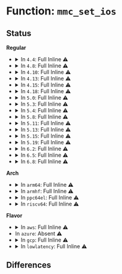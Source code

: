 # Function: <code>mmc_set_ios</code>

## Status
<b>Regular</b>
<ul>
<li>
<details>
<summary>In <code>4.4</code>: Full Inline ⚠️</summary>

**Collision:** Unique Static

**Inline:** Full

**Transformation:** False

**Instances:**

```
In drivers/mmc/core/core.c (ffffffff816bfbef)
Location: drivers/mmc/core/core.c:1034
Inline: True
Inline callers:
  - drivers/mmc/core/core.c:mmc_set_chip_select
  - drivers/mmc/core/core.c:mmc_set_clock
  - drivers/mmc/core/core.c:mmc_set_bus_mode
  - drivers/mmc/core/core.c:mmc_set_bus_width
  - drivers/mmc/core/core.c:mmc_set_initial_state
  - drivers/mmc/core/core.c:mmc_set_timing
  - drivers/mmc/core/core.c:mmc_set_driver_type
  - drivers/mmc/core/core.c:mmc_set_signal_voltage
  - drivers/mmc/core/core.c:mmc_set_signal_voltage
```
</details>
</li>
<li>
<details>
<summary>In <code>4.8</code>: Full Inline ⚠️</summary>

**Collision:** Unique Static

**Inline:** Full

**Transformation:** False

**Instances:**

```
In drivers/mmc/core/core.c (ffffffff817232af)
Location: drivers/mmc/core/core.c:1035
Inline: True
Inline callers:
  - drivers/mmc/core/core.c:mmc_set_driver_type
  - drivers/mmc/core/core.c:mmc_set_timing
  - drivers/mmc/core/core.c:mmc_set_signal_voltage
  - drivers/mmc/core/core.c:mmc_set_signal_voltage
  - drivers/mmc/core/core.c:mmc_set_initial_state
  - drivers/mmc/core/core.c:mmc_set_bus_width
  - drivers/mmc/core/core.c:mmc_set_bus_mode
  - drivers/mmc/core/core.c:mmc_set_clock
  - drivers/mmc/core/core.c:mmc_set_chip_select
```
</details>
</li>
<li>
<details>
<summary>In <code>4.10</code>: Full Inline ⚠️</summary>

**Collision:** Unique Static

**Inline:** Full

**Transformation:** False

**Instances:**

```
In drivers/mmc/core/core.c (ffffffff8175611f)
Location: drivers/mmc/core/core.c:1107
Inline: True
Inline callers:
  - drivers/mmc/core/core.c:mmc_set_driver_type
  - drivers/mmc/core/core.c:mmc_set_timing
  - drivers/mmc/core/core.c:mmc_set_signal_voltage
  - drivers/mmc/core/core.c:mmc_set_signal_voltage
  - drivers/mmc/core/core.c:mmc_set_initial_state
  - drivers/mmc/core/core.c:mmc_set_bus_width
  - drivers/mmc/core/core.c:mmc_set_bus_mode
  - drivers/mmc/core/core.c:mmc_set_clock
  - drivers/mmc/core/core.c:mmc_set_chip_select
```
</details>
</li>
<li>
<details>
<summary>In <code>4.13</code>: Full Inline ⚠️</summary>

**Collision:** Unique Static

**Inline:** Full

**Transformation:** False

**Instances:**

```
In drivers/mmc/core/core.c (ffffffff8177414c)
Location: drivers/mmc/core/core.c:939
Inline: True
Inline callers:
  - drivers/mmc/core/core.c:mmc_set_driver_type
  - drivers/mmc/core/core.c:mmc_set_timing
  - drivers/mmc/core/core.c:mmc_set_uhs_voltage
  - drivers/mmc/core/core.c:mmc_set_uhs_voltage
  - drivers/mmc/core/core.c:mmc_set_initial_state
  - drivers/mmc/core/core.c:mmc_set_bus_width
  - drivers/mmc/core/core.c:mmc_set_bus_mode
  - drivers/mmc/core/core.c:mmc_set_clock
  - drivers/mmc/core/core.c:mmc_set_chip_select
```
</details>
</li>
<li>
<details>
<summary>In <code>4.15</code>: Full Inline ⚠️</summary>

**Collision:** Unique Static

**Inline:** Full

**Transformation:** False

**Instances:**

```
In drivers/mmc/core/core.c (ffffffff817ea4ec)
Location: drivers/mmc/core/core.c:1127
Inline: True
Inline callers:
  - drivers/mmc/core/core.c:mmc_set_driver_type
  - drivers/mmc/core/core.c:mmc_set_timing
  - drivers/mmc/core/core.c:mmc_host_set_uhs_voltage
  - drivers/mmc/core/core.c:mmc_host_set_uhs_voltage
  - drivers/mmc/core/core.c:mmc_set_initial_state
  - drivers/mmc/core/core.c:mmc_set_bus_width
  - drivers/mmc/core/core.c:mmc_set_bus_mode
  - drivers/mmc/core/core.c:mmc_set_clock
  - drivers/mmc/core/core.c:mmc_set_chip_select
```
</details>
</li>
<li>
<details>
<summary>In <code>4.18</code>: Full Inline ⚠️</summary>

**Collision:** Unique Static

**Inline:** Full

**Transformation:** False

**Instances:**

```
In drivers/mmc/core/core.c (ffffffff8183345d)
Location: drivers/mmc/core/core.c:926
Inline: True
Inline callers:
  - drivers/mmc/core/core.c:mmc_set_driver_type
  - drivers/mmc/core/core.c:mmc_set_timing
  - drivers/mmc/core/core.c:mmc_host_set_uhs_voltage
  - drivers/mmc/core/core.c:mmc_host_set_uhs_voltage
  - drivers/mmc/core/core.c:mmc_set_initial_state
  - drivers/mmc/core/core.c:mmc_set_bus_width
  - drivers/mmc/core/core.c:mmc_set_bus_mode
  - drivers/mmc/core/core.c:mmc_set_clock
  - drivers/mmc/core/core.c:mmc_set_chip_select
```
</details>
</li>
<li>
<details>
<summary>In <code>5.0</code>: Full Inline ⚠️</summary>

**Collision:** Unique Static

**Inline:** Full

**Transformation:** False

**Instances:**

```
In drivers/mmc/core/core.c (ffffffff8185f3ed)
Location: drivers/mmc/core/core.c:929
Inline: True
Inline callers:
  - drivers/mmc/core/core.c:mmc_set_driver_type
  - drivers/mmc/core/core.c:mmc_set_timing
  - drivers/mmc/core/core.c:mmc_host_set_uhs_voltage
  - drivers/mmc/core/core.c:mmc_host_set_uhs_voltage
  - drivers/mmc/core/core.c:mmc_set_initial_state
  - drivers/mmc/core/core.c:mmc_set_bus_width
  - drivers/mmc/core/core.c:mmc_set_bus_mode
  - drivers/mmc/core/core.c:mmc_set_clock
  - drivers/mmc/core/core.c:mmc_set_chip_select
```
</details>
</li>
<li>
<details>
<summary>In <code>5.3</code>: Full Inline ⚠️</summary>

**Collision:** Unique Static

**Inline:** Full

**Transformation:** False

**Instances:**

```
In drivers/mmc/core/core.c (ffffffff818a2f9e)
Location: drivers/mmc/core/core.c:900
Inline: True
Inline callers:
  - drivers/mmc/core/core.c:mmc_set_driver_type
  - drivers/mmc/core/core.c:mmc_set_timing
  - drivers/mmc/core/core.c:mmc_host_set_uhs_voltage
  - drivers/mmc/core/core.c:mmc_host_set_uhs_voltage
  - drivers/mmc/core/core.c:mmc_set_initial_state
  - drivers/mmc/core/core.c:mmc_set_bus_width
  - drivers/mmc/core/core.c:mmc_set_bus_mode
  - drivers/mmc/core/core.c:mmc_set_clock
  - drivers/mmc/core/core.c:mmc_set_chip_select
```
</details>
</li>
<li>
<details>
<summary>In <code>5.4</code>: Full Inline ⚠️</summary>

**Collision:** Unique Static

**Inline:** Full

**Transformation:** False

**Instances:**

```
In drivers/mmc/core/core.c (ffffffff818d528e)
Location: drivers/mmc/core/core.c:900
Inline: True
Inline callers:
  - drivers/mmc/core/core.c:mmc_set_driver_type
  - drivers/mmc/core/core.c:mmc_set_timing
  - drivers/mmc/core/core.c:mmc_host_set_uhs_voltage
  - drivers/mmc/core/core.c:mmc_host_set_uhs_voltage
  - drivers/mmc/core/core.c:mmc_set_initial_state
  - drivers/mmc/core/core.c:mmc_set_bus_width
  - drivers/mmc/core/core.c:mmc_set_bus_mode
  - drivers/mmc/core/core.c:mmc_set_clock
  - drivers/mmc/core/core.c:mmc_set_chip_select
```
</details>
</li>
<li>
<details>
<summary>In <code>5.8</code>: Full Inline ⚠️</summary>

**Collision:** Unique Static

**Inline:** Full

**Transformation:** False

**Instances:**

```
In drivers/mmc/core/core.c (ffffffff819a7a6e)
Location: drivers/mmc/core/core.c:883
Inline: True
Inline callers:
  - drivers/mmc/core/core.c:mmc_set_driver_type
  - drivers/mmc/core/core.c:mmc_set_timing
  - drivers/mmc/core/core.c:mmc_set_uhs_voltage
  - drivers/mmc/core/core.c:mmc_set_uhs_voltage
  - drivers/mmc/core/core.c:mmc_set_initial_state
  - drivers/mmc/core/core.c:mmc_set_bus_width
  - drivers/mmc/core/core.c:mmc_set_bus_mode
  - drivers/mmc/core/core.c:mmc_set_clock
  - drivers/mmc/core/core.c:mmc_set_chip_select
```
</details>
</li>
<li>
<details>
<summary>In <code>5.11</code>: Full Inline ⚠️</summary>

**Collision:** Unique Static

**Inline:** Full

**Transformation:** False

**Instances:**

```
In drivers/mmc/core/core.c (ffffffff819aacce)
Location: drivers/mmc/core/core.c:883
Inline: True
Inline callers:
  - drivers/mmc/core/core.c:mmc_set_driver_type
  - drivers/mmc/core/core.c:mmc_set_timing
  - drivers/mmc/core/core.c:mmc_set_uhs_voltage
  - drivers/mmc/core/core.c:mmc_set_uhs_voltage
  - drivers/mmc/core/core.c:mmc_set_initial_state
  - drivers/mmc/core/core.c:mmc_set_bus_width
  - drivers/mmc/core/core.c:mmc_set_bus_mode
  - drivers/mmc/core/core.c:mmc_set_clock
  - drivers/mmc/core/core.c:mmc_set_chip_select
```
</details>
</li>
<li>
<details>
<summary>In <code>5.13</code>: Full Inline ⚠️</summary>

**Collision:** Unique Static

**Inline:** Full

**Transformation:** False

**Instances:**

```
In drivers/mmc/core/core.c (ffffffff8198f56e)
Location: drivers/mmc/core/core.c:884
Inline: True
Inline callers:
  - drivers/mmc/core/core.c:mmc_set_driver_type
  - drivers/mmc/core/core.c:mmc_set_timing
  - drivers/mmc/core/core.c:mmc_host_set_uhs_voltage
  - drivers/mmc/core/core.c:mmc_host_set_uhs_voltage
  - drivers/mmc/core/core.c:mmc_set_initial_state
  - drivers/mmc/core/core.c:mmc_set_bus_width
  - drivers/mmc/core/core.c:mmc_set_bus_mode
  - drivers/mmc/core/core.c:mmc_set_clock
  - drivers/mmc/core/core.c:mmc_set_chip_select
```
</details>
</li>
<li>
<details>
<summary>In <code>5.15</code>: Full Inline ⚠️</summary>

**Collision:** Unique Static

**Inline:** Full

**Transformation:** False

**Instances:**

```
In drivers/mmc/core/core.c (ffffffff81a3aca3)
Location: drivers/mmc/core/core.c:884
Inline: True
Inline callers:
  - drivers/mmc/core/core.c:mmc_set_driver_type
  - drivers/mmc/core/core.c:mmc_set_timing
  - drivers/mmc/core/core.c:mmc_host_set_uhs_voltage
  - drivers/mmc/core/core.c:mmc_host_set_uhs_voltage
  - drivers/mmc/core/core.c:mmc_set_initial_state
  - drivers/mmc/core/core.c:mmc_set_bus_width
  - drivers/mmc/core/core.c:mmc_set_bus_mode
  - drivers/mmc/core/core.c:mmc_set_clock
  - drivers/mmc/core/core.c:mmc_set_chip_select
```
</details>
</li>
<li>
<details>
<summary>In <code>5.19</code>: Full Inline ⚠️</summary>

**Collision:** Unique Static

**Inline:** Full

**Transformation:** False

**Instances:**

```
In drivers/mmc/core/core.c (ffffffff81ba7b13)
Location: drivers/mmc/core/core.c:884
Inline: True
Inline callers:
  - drivers/mmc/core/core.c:mmc_set_driver_type
  - drivers/mmc/core/core.c:mmc_set_timing
  - drivers/mmc/core/core.c:mmc_host_set_uhs_voltage
  - drivers/mmc/core/core.c:mmc_host_set_uhs_voltage
  - drivers/mmc/core/core.c:mmc_set_initial_state
  - drivers/mmc/core/core.c:mmc_set_bus_width
  - drivers/mmc/core/core.c:mmc_set_bus_mode
  - drivers/mmc/core/core.c:mmc_set_clock
  - drivers/mmc/core/core.c:mmc_set_chip_select
```
</details>
</li>
<li>
<details>
<summary>In <code>6.2</code>: Full Inline ⚠️</summary>

**Collision:** Unique Static

**Inline:** Full

**Transformation:** False

**Instances:**

```
In drivers/mmc/core/core.c (ffffffff81d4a1c3)
Location: drivers/mmc/core/core.c:883
Inline: True
Inline callers:
  - drivers/mmc/core/core.c:mmc_set_driver_type
  - drivers/mmc/core/core.c:mmc_set_timing
  - drivers/mmc/core/core.c:mmc_host_set_uhs_voltage
  - drivers/mmc/core/core.c:mmc_host_set_uhs_voltage
  - drivers/mmc/core/core.c:mmc_set_initial_state
  - drivers/mmc/core/core.c:mmc_set_bus_width
  - drivers/mmc/core/core.c:mmc_set_bus_mode
  - drivers/mmc/core/core.c:mmc_set_clock
  - drivers/mmc/core/core.c:mmc_set_chip_select
```
</details>
</li>
<li>
<details>
<summary>In <code>6.5</code>: Full Inline ⚠️</summary>

**Collision:** Unique Static

**Inline:** Full

**Transformation:** False

**Instances:**

```
In drivers/mmc/core/core.c (ffffffff81db4a23)
Location: drivers/mmc/core/core.c:883
Inline: True
Inline callers:
  - drivers/mmc/core/core.c:mmc_set_driver_type
  - drivers/mmc/core/core.c:mmc_set_timing
  - drivers/mmc/core/core.c:mmc_host_set_uhs_voltage
  - drivers/mmc/core/core.c:mmc_host_set_uhs_voltage
  - drivers/mmc/core/core.c:mmc_set_initial_state
  - drivers/mmc/core/core.c:mmc_set_bus_width
  - drivers/mmc/core/core.c:mmc_set_bus_mode
  - drivers/mmc/core/core.c:mmc_set_clock
  - drivers/mmc/core/core.c:mmc_set_chip_select
```
</details>
</li>
<li>
<details>
<summary>In <code>6.8</code>: Full Inline ⚠️</summary>

**Collision:** Unique Static

**Inline:** Full

**Transformation:** False

**Instances:**

```
In drivers/mmc/core/core.c (ffffffff81e6cc9f)
Location: drivers/mmc/core/core.c:888
Inline: True
Inline callers:
  - drivers/mmc/core/core.c:mmc_power_up
  - drivers/mmc/core/core.c:mmc_set_driver_type
  - drivers/mmc/core/core.c:mmc_set_timing
  - drivers/mmc/core/core.c:mmc_host_set_uhs_voltage
  - drivers/mmc/core/core.c:mmc_host_set_uhs_voltage
  - drivers/mmc/core/core.c:mmc_set_initial_state
  - drivers/mmc/core/core.c:mmc_set_bus_width
  - drivers/mmc/core/core.c:mmc_set_bus_mode
  - drivers/mmc/core/core.c:mmc_set_clock
  - drivers/mmc/core/core.c:mmc_set_chip_select
```
</details>
</li>
</ul>
<b>Arch</b>
<ul>
<li>
<details>
<summary>In <code>arm64</code>: Full Inline ⚠️</summary>

**Collision:** Unique Static

**Inline:** Full

**Transformation:** False

**Instances:**

```
In drivers/mmc/core/core.c (ffff800010b2ea54)
Location: drivers/mmc/core/core.c:900
Inline: True
Inline callers:
  - drivers/mmc/core/core.c:mmc_set_driver_type
  - drivers/mmc/core/core.c:mmc_set_timing
  - drivers/mmc/core/core.c:mmc_host_set_uhs_voltage
  - drivers/mmc/core/core.c:mmc_host_set_uhs_voltage
  - drivers/mmc/core/core.c:mmc_set_initial_state
  - drivers/mmc/core/core.c:mmc_set_bus_width
  - drivers/mmc/core/core.c:mmc_set_bus_mode
  - drivers/mmc/core/core.c:mmc_set_clock
  - drivers/mmc/core/core.c:mmc_set_chip_select
```
</details>
</li>
<li>
<details>
<summary>In <code>armhf</code>: Full Inline ⚠️</summary>

**Collision:** Unique Static

**Inline:** Full

**Transformation:** False

**Instances:**

```
In drivers/mmc/core/core.c (c0c09f8c)
Location: drivers/mmc/core/core.c:900
Inline: True
Inline callers:
  - drivers/mmc/core/core.c:mmc_set_driver_type
  - drivers/mmc/core/core.c:mmc_set_timing
  - drivers/mmc/core/core.c:mmc_host_set_uhs_voltage
  - drivers/mmc/core/core.c:mmc_host_set_uhs_voltage
  - drivers/mmc/core/core.c:mmc_set_initial_state
  - drivers/mmc/core/core.c:mmc_set_bus_width
  - drivers/mmc/core/core.c:mmc_set_bus_mode
  - drivers/mmc/core/core.c:mmc_set_clock
  - drivers/mmc/core/core.c:mmc_set_chip_select
```
</details>
</li>
<li>
<details>
<summary>In <code>ppc64el</code>: Full Inline ⚠️</summary>

**Collision:** Unique Static

**Inline:** Full

**Transformation:** False

**Instances:**

```
In drivers/mmc/core/core.c (c000000000c283f0)
Location: drivers/mmc/core/core.c:900
Inline: True
Inline callers:
  - drivers/mmc/core/core.c:mmc_set_driver_type
  - drivers/mmc/core/core.c:mmc_set_timing
  - drivers/mmc/core/core.c:mmc_host_set_uhs_voltage
  - drivers/mmc/core/core.c:mmc_host_set_uhs_voltage
  - drivers/mmc/core/core.c:mmc_set_initial_state
  - drivers/mmc/core/core.c:mmc_set_bus_width
  - drivers/mmc/core/core.c:mmc_set_bus_mode
  - drivers/mmc/core/core.c:mmc_set_clock
  - drivers/mmc/core/core.c:mmc_set_chip_select
```
</details>
</li>
<li>
<details>
<summary>In <code>riscv64</code>: Full Inline ⚠️</summary>

**Collision:** Unique Static

**Inline:** Full

**Transformation:** False

**Instances:**

```
In drivers/mmc/core/core.c (ffffffe00070823a)
Location: drivers/mmc/core/core.c:900
Inline: True
Inline callers:
  - drivers/mmc/core/core.c:mmc_set_driver_type
  - drivers/mmc/core/core.c:mmc_set_timing
  - drivers/mmc/core/core.c:mmc_host_set_uhs_voltage
  - drivers/mmc/core/core.c:mmc_host_set_uhs_voltage
  - drivers/mmc/core/core.c:mmc_set_initial_state
  - drivers/mmc/core/core.c:mmc_set_bus_width
  - drivers/mmc/core/core.c:mmc_set_bus_mode
  - drivers/mmc/core/core.c:mmc_set_clock
  - drivers/mmc/core/core.c:mmc_set_chip_select
```
</details>
</li>
</ul>
<b>Flavor</b>
<ul>
<li>
<details>
<summary>In <code>aws</code>: Full Inline ⚠️</summary>

**Collision:** Unique Static

**Inline:** Full

**Transformation:** False

**Instances:**

```
In drivers/mmc/core/core.c (ffffffff81878c4e)
Location: drivers/mmc/core/core.c:900
Inline: True
Inline callers:
  - drivers/mmc/core/core.c:mmc_set_driver_type
  - drivers/mmc/core/core.c:mmc_set_timing
  - drivers/mmc/core/core.c:mmc_host_set_uhs_voltage
  - drivers/mmc/core/core.c:mmc_host_set_uhs_voltage
  - drivers/mmc/core/core.c:mmc_set_initial_state
  - drivers/mmc/core/core.c:mmc_set_bus_width
  - drivers/mmc/core/core.c:mmc_set_bus_mode
  - drivers/mmc/core/core.c:mmc_set_clock
  - drivers/mmc/core/core.c:mmc_set_chip_select
```
</details>
</li>
<li>
In <code>azure</code>: Absent ⚠️
</li>
<li>
<details>
<summary>In <code>gcp</code>: Full Inline ⚠️</summary>

**Collision:** Unique Static

**Inline:** Full

**Transformation:** False

**Instances:**

```
In drivers/mmc/core/core.c (ffffffff818ca0ee)
Location: drivers/mmc/core/core.c:900
Inline: True
Inline callers:
  - drivers/mmc/core/core.c:mmc_set_driver_type
  - drivers/mmc/core/core.c:mmc_set_timing
  - drivers/mmc/core/core.c:mmc_host_set_uhs_voltage
  - drivers/mmc/core/core.c:mmc_host_set_uhs_voltage
  - drivers/mmc/core/core.c:mmc_set_initial_state
  - drivers/mmc/core/core.c:mmc_set_bus_width
  - drivers/mmc/core/core.c:mmc_set_bus_mode
  - drivers/mmc/core/core.c:mmc_set_clock
  - drivers/mmc/core/core.c:mmc_set_chip_select
```
</details>
</li>
<li>
<details>
<summary>In <code>lowlatency</code>: Full Inline ⚠️</summary>

**Collision:** Unique Static

**Inline:** Full

**Transformation:** False

**Instances:**

```
In drivers/mmc/core/core.c (ffffffff818e6c0e)
Location: drivers/mmc/core/core.c:900
Inline: True
Inline callers:
  - drivers/mmc/core/core.c:mmc_set_driver_type
  - drivers/mmc/core/core.c:mmc_set_timing
  - drivers/mmc/core/core.c:mmc_host_set_uhs_voltage
  - drivers/mmc/core/core.c:mmc_host_set_uhs_voltage
  - drivers/mmc/core/core.c:mmc_set_initial_state
  - drivers/mmc/core/core.c:mmc_set_bus_width
  - drivers/mmc/core/core.c:mmc_set_bus_mode
  - drivers/mmc/core/core.c:mmc_set_clock
  - drivers/mmc/core/core.c:mmc_set_chip_select
```
</details>
</li>
</ul>

## Differences
